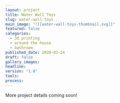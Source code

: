 ```yaml
---
layout: project
title: Water Wall Toys
slug: water-wall-toys
main_image: "![[water-wall-toys-thumbnail.svg]]"
featured: false
categories:
  - 3d printing
  - around the house
  - bathroom
published_date: 2020-03-24
draft: false
gallery_images: 
headline: 
version: "1.0"
tools:
process:
---
```


More project details coming soon!